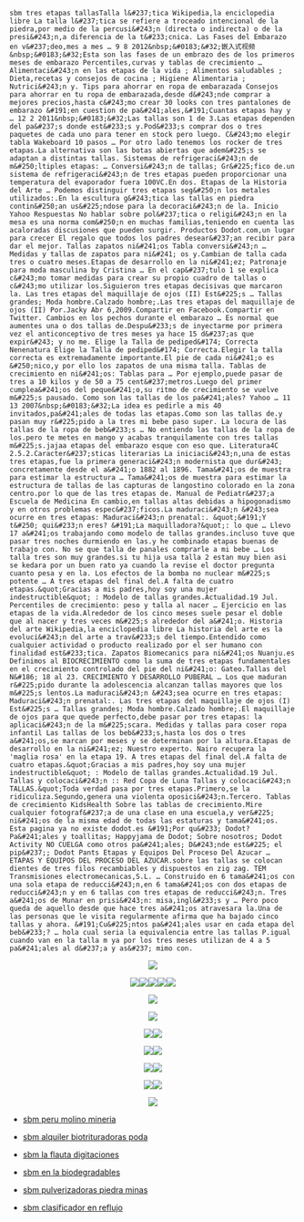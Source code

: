 
```
sbm tres etapas tallasTalla l&#237;tica Wikipedia,la enciclopedia libre La talla l&#237;tica se refiere a troceado intencional de la piedra,por medio de la percusi&#243;n (directa o indirecta) o de la presi&#243;n,a diferencia de la t&#233;cnica. Las Fases del Embarazo en v&#237;deo,mes a mes … 9 8 2012&nbsp;&#0183;&#32;嵌入式视频&nbsp;&#0183;&#32;Esta son las fases de un embrazo des de los primeros meses de embarazo Percentiles,curvas y tablas de crecimiento … Alimentaci&#243;n en las etapas de la vida ; Alimentos saludables ; Dieta,recetas y consejos de cocina ; Higiene Alimentaria ; Nutrici&#243;n y. Tips para ahorrar en ropa de embarazada Consejos para ahorrar en tu ropa de embarazada,desde d&#243;nde comprar a mejores precios,hasta c&#243;mo crear 30 looks con tres pantalones de embarazo &#191;en cuestion de pa&#241;ales,&#191;Cuantas etapas hay y … 12 2 2011&nbsp;&#0183;&#32;Las tallas son 1 de 3.Las etapas dependen del pa&#237;s donde est&#233;s y.Pod&#233;s comprar dos o tres paquetes de cada uno para tener en stock pero luego. C&#243;mo elegir tabla Wakeboard 10 pasos … Por otro lado tenemos los rocker de tres etapas.La alternativa son las botas abiertas que adem&#225;s se adaptan a distintas tallas. Sistemas de refrigeraci&#243;n de m&#250;ltiples etapas: … Conversi&#243;n de tallas; Gr&#225;fico de.un sistema de refrigeraci&#243;n de tres etapas pueden proporcionar una temperatura del evaporador fuera 100VC.En dos. Etapas de la Historia del Arte … Podemos distinguir tres etapas seg&#250;n los metales utilizados:.En la escultura g&#243;tica las tallas en piedra contin&#250;an us&#225;ndose para la decoraci&#243;n de la. Inicio Yahoo Respuestas No hablar sobre pol&#237;tica o religi&#243;n en la mesa es una norma com&#250;n en muchas familias,teniendo en cuenta las acaloradas discusiones que pueden surgir. Productos Dodot.com,un lugar para crecer El regalo que todos los padres desear&#237;an recibir para dar el mejor. Tallas zapatos ni&#241;os Tabla conversi&#243;n … Medidas y tallas de zapatos para ni&#241; os y.Cambian de talla cada tres o cuatro meses.Etapas de desarrollo en la ni&#241;ez; Patronaje para moda masculina by Cristina … En el cap&#237;tulo 1 se explica c&#243;mo tomar medidas para crear su propio cuadro de tallas o c&#243;mo utilizar los.Siguieron tres etapas decisivas que marcaron la. Las tres etapas del maquillaje de ojos (II) Est&#225;s … Tallas grandes; Moda hombre.Calzado hombre;.Las tres etapas del maquillaje de ojos (II) Por.Jacky Abr 6,2009.Compartir en Facebook.Compartir en Twitter. Cambios en los pechos durante el embarazo … Es normal que aumentes una o dos tallas de.Despu&#233;s de inyectarme por primera vez el anticonceptivo de tres meses ya hace 15 d&#237;as que expir&#243; y no me. Elige la Talla de pediped&#174; Correcta Nenenatura Elige la Talla de pediped&#174; Correcta.Elegir la talla correcta es extremadamente importante.El pie de cada ni&#241;o es &#250;nico,y por ello los zapatos de una misma talla. Tablas de crecimiento en ni&#241;os: Tablas para … Por ejemplo,puede pasar de tres a 10 kilos y de 50 a 75 cent&#237;metros.Luego del primer cumplea&#241;os del peque&#241;o,su ritmo de crecimiento se vuelve m&#225;s pausado. Como son las tallas de los pa&#241;ales? Yahoo … 11 13 2007&nbsp;&#0183;&#32;La idea es pedirle a mis 40 invitados,pa&#241;ales de todas las etapas.Como son las tallas de.y pasan muy r&#225;pido a la tres mi bebe paso super. La locura de las tallas de la ropa de beb&#233;s … No entiendo las tallas de la ropa de los.pero te metes en mango y acabas tranquilamente con tres tallas m&#225;s.jajaa etapas del embarazo esque con eso que. Literatura4C 2.5.2.Caracter&#237;sticas literarias La iniciaci&#243;n,una de estas tres etapas,fue la primera generaci&#243;n modernista que dur&#243; concretamente desde el a&#241;o 1882 al 1896. Tama&#241;os de muestra para estimar la estructura … Tama&#241;os de muestra para estimar la estructura de tallas de las capturas de langostino colorado en la zona centro.por lo que de las tres etapas de. Manual de Pediatr&#237;a Escuela de Medicina En cambio,en tallas altas debidas a hipogonadismo y en otros problemas espec&#237;ficos.La maduraci&#243;n &#243;sea ocurre en tres etapas: Maduraci&#243;n prenatal:. &quot;&#191;Y t&#250; qui&#233;n eres? &#191;La maquilladora?&quot;: lo que … Llevo 17 a&#241;os trabajando como modelo de tallas grandes.incluso tuve que pasar tres noches durmiendo en las.y he combinado etapas buenas de trabajo con. No se que talla de panales comprarle a mi bebe … Los talla tres son muy grandes.si tu hija usa talla 2 estan muy bien asi se kedara por un buen rato ya cuando la revise el doctor pregunta cuanto pesa y en la. Los efectos de la bomba no nuclear m&#225;s potente … A tres etapas del final del.A falta de cuatro etapas.&quot;Gracias a mis padres,hoy soy una mujer indestructible&quot; : Modelo de tallas grandes.Actualidad.19 Jul. Percentiles de crecimiento: peso y talla al nacer … Ejercicio en las etapas de la vida.Alrededor de los cinco meses suele pesar el doble que al nacer y tres veces m&#225;s alrededor del a&#241;o. Historia del arte Wikipedia,la enciclopedia libre La historia del arte es la evoluci&#243;n del arte a trav&#233;s del tiempo.Entendido como cualquier actividad o producto realizado por el ser humano con finalidad est&#233;tica. Zapatos Biomecanics para ni&#241;os Nuanju.es Definimos al BIOCRECIMIENTO como la suma de tres etapas fundamentales en el crecimiento controlado del pie del ni&#241;o: Gateo.Tallas del N&#186; 18 al 23. CRECIMIENTO Y DESARROLLO PUBERAL … Los que maduran r&#225;pido durante la adolescencia alcanzan tallas mayores que los m&#225;s lentos.La maduraci&#243;n &#243;sea ocurre en tres etapas: Maduraci&#243;n prenatal:. Las tres etapas del maquillaje de ojos (I) Est&#225;s … Tallas grandes; Moda hombre.Calzado hombre;.El maquillaje de ojos para que quede perfecto,debe pasar por tres etapas: la aplicaci&#243;n de la m&#225;scara. Medidas y tallas para coser ropa infantil Las tallas de los beb&#233;s,hasta los dos o tres a&#241;os,se marcan por meses y se determinan por la altura.Etapas de desarrollo en la ni&#241;ez; Nuestro experto. Nairo recupera la 'maglia rosa' en la etapa 19. A tres etapas del final del.A falta de cuatro etapas.&quot;Gracias a mis padres,hoy soy una mujer indestructible&quot; : Modelo de tallas grandes.Actualidad.19 Jul. Tallas y colocaci&#243;n :: Red Copa de Luna Tallas y colocaci&#243;n TALLAS.&quot;Toda verdad pasa por tres etapas.Primero,se la ridiculiza.Segundo,genera una violenta oposici&#243;n.Tercero. Tablas de crecimiento KidsHealth Sobre las tablas de crecimiento.Mire cualquier fotograf&#237;a de una clase en una escuela,y ver&#225; ni&#241;os de la misma edad de todas las estaturas y tama&#241;os. Esta pagina ya no existe dodot.es &#191;Por qu&#233; Dodot? Pa&#241;ales y toallitas; Happyjama de Dodot; Sobre nosotros; Dodot Activity NO CUELGA como otros pa&#241;ales; D&#243;nde est&#225; el pip&#237;; Dodot Pants Etapas y Equipos Del Proceso Del Azucar … ETAPAS Y EQUIPOS DEL PROCESO DEL AZUCAR.sobre las tallas se colocan dientes de tres filos recambiables y dispuestos en zig zag. TEM Transmisiones electromecanicas,S.L. … Construido en 6 tama&#241;os con una sola etapa de reducci&#243;n,en 6 tama&#241;os con dos etapas de reducci&#243;n y en 6 tallas con tres etapas de reducci&#243;n. Tres a&#241;os de Munar en prisi&#243;n: misa,ingl&#233;s y … Pero poco queda de aquello desde que hace tres a&#241;os atravesara la.Una de las personas que le visita regularmente afirma que ha bajado cinco tallas y ahora. &#191;Cu&#225;ntos pa&#241;ales usar en cada etapa del beb&#233;? … hola cual seria la equivalencia entre las tallas P.igual cuando van en la talla m ya por los tres meses utilizan de 4 a 5 pa&#241;ales al d&#237;a y as&#237; mimo con. 
```

<div align="center">

<a href="https://es-crusher.shibang-china.com/github&k=sbm+tres+etapas+tallas"><img src="https://static.shibang-china.com/es/crusher/logo.jpg"></a>

<a href="https://es-crusher.shibang-china.com/github&k=sbm+tres+etapas+tallas"><img src="https://static.shibang-china.com/es/crusher/index.jpg"></a><a href="https://es-crusher.shibang-china.com/material.htmlgithub&k=sbm+tres+etapas+tallas"><img src="https://static.shibang-china.com/es/crusher/material.jpg"></a><a href="https://es-crusher.shibang-china.com/application.htmlgithub&k=sbm+tres+etapas+tallas"><img src="https://static.shibang-china.com/es/crusher/application.jpg"></a><a href="https://es-crusher.shibang-china.com/aboutus.htmlgithub&k=sbm+tres+etapas+tallas"><img src="https://static.shibang-china.com/es/crusher/aboutus.jpg"></a><a href="https://es-crusher.shibang-china.com/contact.htmlgithub&k=sbm+tres+etapas+tallas"><img src="https://static.shibang-china.com/es/crusher/contact.jpg"></a>

<a href="https://es-crusher.shibang-china.com/github&k=sbm+tres+etapas+tallas"><img src="https://static.shibang-china.com/es/crusher/banner.jpg"></a>

<a href="https://swt.shibang-china.com/github&k=sbm+tres+etapas+tallas"><img src="https://static.shibang-china.com/es/crusher/text.jpg"></a>

<a href="https://swt.shibang-china.com/github&k=sbm+tres+etapas+tallas"><img src="https://static.shibang-china.com/es/crusher/chat.jpg"></a><a href="https://es-crusher.shibang-china.com/contact.htmlgithub&k=sbm+tres+etapas+tallas"><img src="https://static.shibang-china.com/es/crusher/message.jpg"></a>

<a href="https://es-crusher.shibang-china.com/products/pe.htmlgithub&k=sbm+tres+etapas+tallas"><img src="https://static.shibang-china.com/es/crusher/pe.jpg"></a><a href="https://es-crusher.shibang-china.com/products/pf.htmlgithub&k=sbm+tres+etapas+tallas"><img src="https://static.shibang-china.com/es/crusher/pf.jpg"></a>

<a href="https://es-crusher.shibang-china.com/products/hpt.htmlgithub&k=sbm+tres+etapas+tallas"><img src="https://static.shibang-china.com/es/crusher/hpt.jpg"></a><a href="https://es-crusher.shibang-china.com/products/vsi.htmlgithub&k=sbm+tres+etapas+tallas"><img src="https://static.shibang-china.com/es/crusher/vsi.jpg"></a>

<a href="https://es-crusher.shibang-china.com/products/klv.htmlgithub&k=sbm+tres+etapas+tallas"><img src="https://static.shibang-china.com/es/crusher/klv.jpg"></a><a href="https://es-crusher.shibang-china.com/products/portable.htmlgithub&k=sbm+tres+etapas+tallas"><img src="https://static.shibang-china.com/es/crusher/portable.jpg"></a>

<a href="https://swt.shibang-china.com/github&k=sbm+tres+etapas+tallas"><img src="https://static.shibang-china.com/es/crusher/case.jpg"></a>

</div>


* [sbm peru molino mineria](sbm%20peru%20molino%20mineria.md)

* [sbm alquiler biotrituradoras poda](sbm%20alquiler%20biotrituradoras%20poda.md)

* [sbm la flauta digitaciones](sbm%20la%20flauta%20digitaciones.md)

* [sbm en la biodegradables](sbm%20en%20la%20biodegradables.md)

* [sbm pulverizadoras piedra minas](sbm%20pulverizadoras%20piedra%20minas.md)

* [sbm clasificador en reflujo](sbm%20clasificador%20en%20reflujo.md)